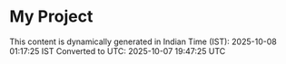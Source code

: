 # My Project

This content is dynamically generated in Indian Time (IST): 2025-10-08 01:17:25 IST
Converted to UTC: 2025-10-07 19:47:25 UTC
